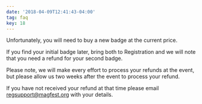 ```yaml
---
date: '2018-04-09T12:41:43-04:00'
tag: faq
key: 18
---
```

Unfortunately, you will need to buy a new badge at the current price.

If you find your initial badge later, bring both to Registration and we will note that you need a refund for your second badge.

Please note, we will make every effort to process your refunds at the event, but please allow us two weeks after the event to process your refund.

If you have not received your refund at that time please email regsupport@magfest.org with your details.
